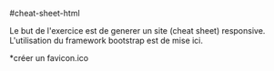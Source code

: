 #cheat-sheet-html

 Le but de l'exercice est de generer un site (cheat sheet) responsive. L'utilisation du framework bootstrap est de mise ici.
 
 *créer un favicon.ico
 
